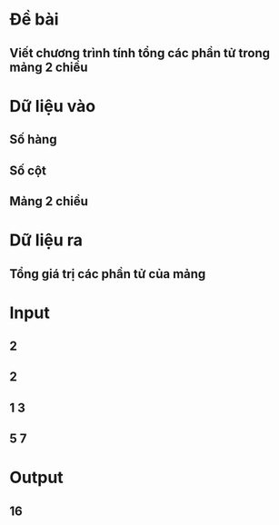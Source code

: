 # Đề bài
## Viết chương trình tính tổng các phần tử trong mảng 2 chiều
# Dữ liệu vào
##  Số hàng
##  Số cột
##  Mảng 2 chiều
# Dữ liệu ra
## Tổng giá trị các phần tử của mảng
# Input
## 2
## 2
## 1 3
## 5 7
# Output
## 16

